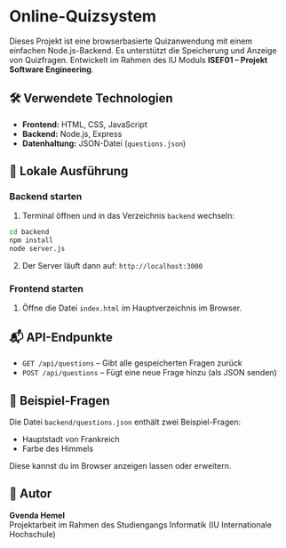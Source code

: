 
# Online-Quizsystem

Dieses Projekt ist eine browserbasierte Quizanwendung mit einem einfachen Node.js-Backend. Es unterstützt die Speicherung und Anzeige von Quizfragen. Entwickelt im Rahmen des IU Moduls **ISEF01 – Projekt Software Engineering**.

## 🛠 Verwendete Technologien

- **Frontend:** HTML, CSS, JavaScript
- **Backend:** Node.js, Express
- **Datenhaltung:** JSON-Datei (`questions.json`)

## 🚀 Lokale Ausführung

### Backend starten

1. Terminal öffnen und in das Verzeichnis `backend` wechseln:
```bash
cd backend
npm install
node server.js
```
2. Der Server läuft dann auf: `http://localhost:3000`

### Frontend starten

1. Öffne die Datei `index.html` im Hauptverzeichnis im Browser.

## 📬 API-Endpunkte

- `GET /api/questions` – Gibt alle gespeicherten Fragen zurück
- `POST /api/questions` – Fügt eine neue Frage hinzu (als JSON senden)

## 🧪 Beispiel-Fragen

Die Datei `backend/questions.json` enthält zwei Beispiel-Fragen:

- Hauptstadt von Frankreich
- Farbe des Himmels

Diese kannst du im Browser anzeigen lassen oder erweitern.

## 👤 Autor

**Gvenda Hemel**  
Projektarbeit im Rahmen des Studiengangs Informatik (IU Internationale Hochschule)

